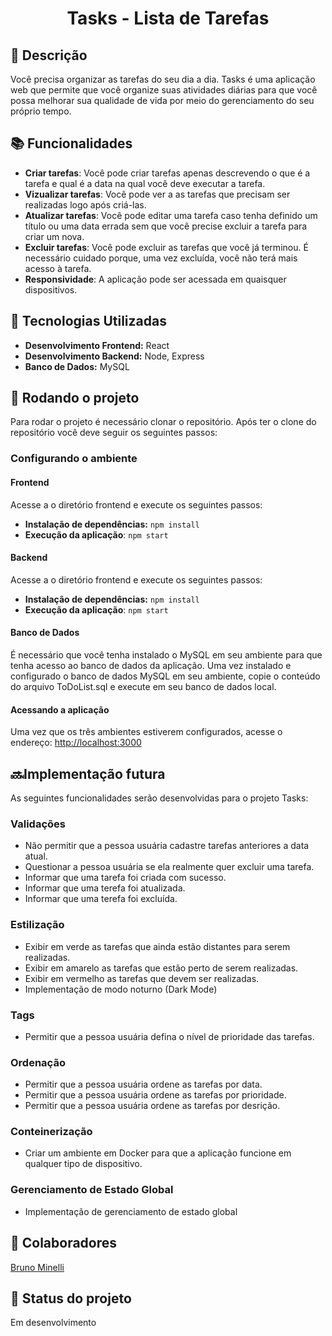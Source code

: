 <h1 style="text-align: center">Tasks - Lista de Tarefas</h1>

<h2>&#x1F4DD; Descrição</h2>
<p>Você precisa organizar as tarefas do seu dia a dia. Tasks é uma aplicação web que permite que você organize suas atividades diárias para que você possa melhorar sua qualidade de vida por meio do gerenciamento do seu próprio tempo.</p>

<h2>&#x1F4DA; Funcionalidades</h2>
<ul>
  <li>
    <strong>Criar tarefas</strong>: Você pode criar tarefas apenas descrevendo o que é a tarefa e qual é a data na qual você deve executar a tarefa.
  </li>
  <li>
    <strong>Vizualizar tarefas</strong>: Você pode ver a as tarefas que precisam ser realizadas logo após criá-las.
  </li>
  <li>
    <strong>Atualizar tarefas</strong>: Você pode editar uma tarefa caso tenha definido um título ou uma data errada sem que você precise excluir a tarefa para criar um nova.
  </li>
  <li>
    <strong>Excluir tarefas</strong>: Você pode excluir as tarefas que você já terminou. É necessário cuidado porque, uma vez excluída, você não terá mais acesso à tarefa.
  </li>
  <li>
    <strong>Responsividade</strong>: A aplicação pode ser acessada em quaisquer dispositivos.
  </li>
</ul>

<h2>&#x1F527; Tecnologias Utilizadas</h2>
<ul>
  <li><strong>Desenvolvimento Frontend:</strong> React</li>
  <li><strong>Desenvolvimento Backend:</strong> Node, Express</li>
  <li><strong>Banco de Dados:</strong> MySQL</li>
</ul>

<h2>&#x1F680; Rodando o projeto</h2>
<p>Para rodar o projeto é necessário clonar o repositório. Após ter o clone do repositório você deve seguir os seguintes passos:</p>

<h3>Configurando o ambiente</h3>
<h4>Frontend</h4>
<p>Acesse a o diretório frontend e execute os seguintes passos:</p>
<ul>
  <li>
    <strong>Instalação de dependências:</strong> <code>npm install</code>
  </li>
  <li>
    <strong>Execução da aplicação</strong>: <code>npm start</code>
  </li>
</ul>

<h4>Backend</h4>
<p>Acesse a o diretório frontend e execute os seguintes passos:</p>
<ul>
  <li>
    <strong>Instalação de dependências:</strong> <code>npm install</code>
  </li>
  <li>
    <strong>Execução da aplicação</strong>: <code>npm start</code>
  </li>
</ul>

<h4>Banco de Dados</h4>
<p>É necessário que você tenha instalado o MySQL em seu ambiente para que tenha acesso ao banco de dados da aplicação. Uma vez instalado e configurado o banco de dados MySQL em seu ambiente, copie o conteúdo do arquivo ToDoList.sql e execute em seu banco de dados local.</p>

<h4>Acessando a aplicação</h4>
<p>Uma vez que os três ambientes estiverem configurados, acesse o endereço: <a href="http://localhost:3000">http://localhost:3000</a></p>

<h2>&#x1F51C;Implementação futura</h2>
<p>As seguintes funcionalidades serão desenvolvidas para o projeto Tasks:</p>

<h3>Validações</h3>
<ul>
  <li>Não permitir que a pessoa usuária cadastre tarefas anteriores a data atual.</li>
  <li>Questionar a pessoa usuária se ela realmente quer excluir uma tarefa.</li>
  <li>Informar que uma tarefa foi criada com sucesso.</li>
  <li>Informar que uma terefa foi atualizada.</li>
  <li>Informar que uma terefa foi excluída.</li>
</ul>

<h3>Estilização</h3>
<ul>
  <li>Exibir em verde as tarefas que ainda estão distantes para serem realizadas.</li>
  <li>Exibir em amarelo as tarefas que estão perto de serem realizadas.</li>
  <li>Exibir em vermelho as tarefas que devem ser realizadas.</li>
  <li>Implementação de modo noturno (Dark Mode)</li>
</ul>

<h3>Tags</h3>
<ul>
  <li>Permitir que a pessoa usuária defina o nível de prioridade das tarefas.</li>
</ul>

<h3>Ordenação</h3>
<ul>
  <li>Permitir que a pessoa usuária ordene as tarefas por data.</li>
  <li>Permitir que a pessoa usuária ordene as tarefas por prioridade.</li>
  <li>Permitir que a pessoa usuária ordene as tarefas por desrição.</li>
</ul>

<h3>Conteinerização</h3>
<ul>
  <li>Criar um ambiente em Docker para que a aplicação funcione em qualquer tipo de dispositivo.</li>
</ul>

<h3>Gerenciamento de Estado Global</h3>
<ul>
  <li>Implementação de gerenciamento de estado global</li>
</ul>

<h2>&#x1F91D; Colaboradores</h2>
<a href="https://github.com/obrunominelli">Bruno Minelli</a>

<h2>&#x1F3AF; Status do projeto</h2>
<p>Em desenvolvimento</p>
